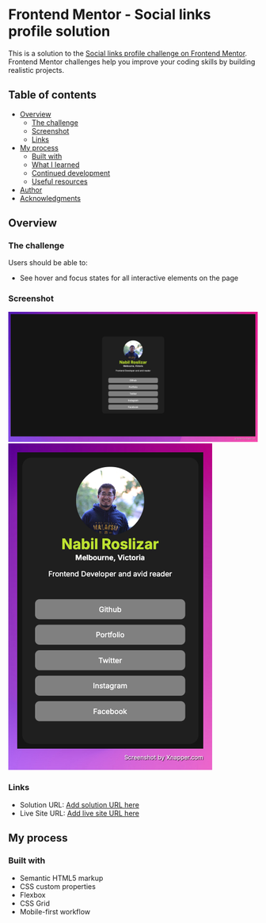 # Frontend Mentor - Social links profile solution

This is a solution to the [Social links profile challenge on Frontend Mentor](https://www.frontendmentor.io/challenges/social-links-profile-UG32l9m6dQ). Frontend Mentor challenges help you improve your coding skills by building realistic projects.

## Table of contents

- [Overview](#overview)
  - [The challenge](#the-challenge)
  - [Screenshot](#screenshot)
  - [Links](#links)
- [My process](#my-process)
  - [Built with](#built-with)
  - [What I learned](#what-i-learned)
  - [Continued development](#continued-development)
  - [Useful resources](#useful-resources)
- [Author](#author)
- [Acknowledgments](#acknowledgments)

## Overview

### The challenge

Users should be able to:

- See hover and focus states for all interactive elements on the page

### Screenshot

![Desktop View](./previewDesktop.png)
![Mobile View](./previewMobile.png)

### Links

- Solution URL: [Add solution URL here](https://github.com/nabilroslizar/social-links)
- Live Site URL: [Add live site URL here](https://nabilroslizar.github.io/social-links/)

## My process

### Built with

- Semantic HTML5 markup
- CSS custom properties
- Flexbox
- CSS Grid
- Mobile-first workflow
